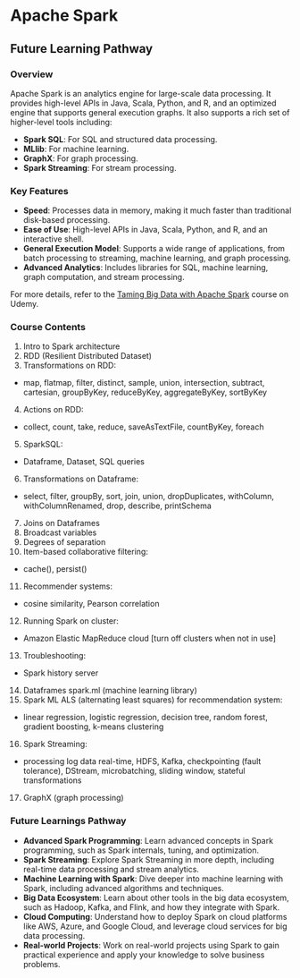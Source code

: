 # Apache Spark
## Future Learning Pathway

### Overview

Apache Spark is an analytics engine for large-scale data processing. It provides high-level APIs in Java, Scala, Python, and R, and an optimized engine that supports general execution graphs. It also supports a rich set of higher-level tools including:

- **Spark SQL**: For SQL and structured data processing.
- **MLlib**: For machine learning.
- **GraphX**: For graph processing.
- **Spark Streaming**: For stream processing.

### Key Features

- **Speed**: Processes data in memory, making it much faster than traditional disk-based processing.
- **Ease of Use**: High-level APIs in Java, Scala, Python, and R, and an interactive shell.
- **General Execution Model**: Supports a wide range of applications, from batch processing to streaming, machine learning, and graph processing.
- **Advanced Analytics**: Includes libraries for SQL, machine learning, graph computation, and stream processing.

For more details, refer to the [Taming Big Data with Apache Spark](https://intel.udemy.com/course/taming-big-data-with-apache-spark-hands-on/learn/lecture/3708614#content) course on Udemy.

### Course Contents

1. Intro to Spark architecture
2. RDD (Resilient Distributed Dataset)
3. Transformations on RDD:
  - map, flatmap, filter, distinct, sample, union, intersection, subtract, cartesian, groupByKey, reduceByKey, aggregateByKey, sortByKey
4. Actions on RDD:
  - collect, count, take, reduce, saveAsTextFile, countByKey, foreach
5. SparkSQL:
  - Dataframe, Dataset, SQL queries
6. Transformations on Dataframe:
  - select, filter, groupBy, sort, join, union, dropDuplicates, withColumn, withColumnRenamed, drop, describe, printSchema
7. Joins on Dataframes
8. Broadcast variables
9. Degrees of separation
10. Item-based collaborative filtering:
   - cache(), persist()
11. Recommender systems:
   - cosine similarity, Pearson correlation
12. Running Spark on cluster:
   - Amazon Elastic MapReduce cloud [turn off clusters when not in use]
13. Troubleshooting:
   - Spark history server
14. Dataframes spark.ml (machine learning library)
15. Spark ML ALS (alternating least squares) for recommendation system:
   - linear regression, logistic regression, decision tree, random forest, gradient boosting, k-means clustering
16. Spark Streaming:
   - processing log data real-time, HDFS, Kafka, checkpointing (fault tolerance), DStream, microbatching, sliding window, stateful transformations
17. GraphX (graph processing)

### Future Learnings Pathway

- **Advanced Spark Programming**: Learn advanced concepts in Spark programming, such as Spark internals, tuning, and optimization.
- **Spark Streaming**: Explore Spark Streaming in more depth, including real-time data processing and stream analytics.
- **Machine Learning with Spark**: Dive deeper into machine learning with Spark, including advanced algorithms and techniques.
- **Big Data Ecosystem**: Learn about other tools in the big data ecosystem, such as Hadoop, Kafka, and Flink, and how they integrate with Spark.
- **Cloud Computing**: Understand how to deploy Spark on cloud platforms like AWS, Azure, and Google Cloud, and leverage cloud services for big data processing.
- **Real-world Projects**: Work on real-world projects using Spark to gain practical experience and apply your knowledge to solve business problems.